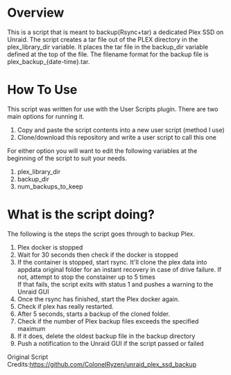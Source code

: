 # Overview
This is a script that is meant to backup(Rsync+tar) a dedicated Plex SSD on Unraid. The script creates a tar file out of the PLEX directory in the plex_library_dir variable. It places the tar file in the backup_dir variable defined at the top of the file. The filename format for the backup file is plex_backup_{date-time}.tar.

# How To Use
This script was written for use with the User Scripts plugin. There are two main options for running it.
1. Copy and paste the script contents into a new user script (method I use)
2. Clone/download this repository and write a user script to call this one

For either option you will want to edit the following variables at the beginning of the script to suit your needs.
1. plex_library_dir
2. backup_dir
3. num_backups_to_keep


# What is the script doing?
The following is the steps the script goes through to backup Plex.
1. Plex docker is stopped
2. Wait for 30 seconds then check if the docker is stopped
3. If the container is stopped, start rsync. It'll clone the plex data into appdata original folder for an instant recovery in case of drive failure.
   If not, attempt to stop the constainer up to 5 times  
   If that fails, the script exits with status 1 and pushes a warning to the Unraid GUI
4. Once the rsync has finished, start the Plex docker again.
5. Check if plex has really restarted.
5. After 5 seconds, starts a backup of the cloned folder.
5. Check if the number of Plex backup files exceeds the specified maximum
6. If it does, delete the oldest backup file in the backup directory
7. Push a notification to the Unraid GUI if the script passed or failed

Original Script
Credits:https://github.com/ColonelRyzen/unraid_plex_ssd_backup
